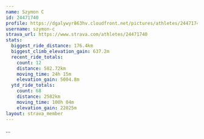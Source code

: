 ```yaml
---
name: Szymon C
id: 24471740
profile: https://dgalywyr863hv.cloudfront.net/pictures/athletes/24471740/7213253/2/large.jpg
username: szymon-c
strava_url: https://www.strava.com/athletes/24471740
stats:
  biggest_ride_distance: 176.4km
  biggest_climb_elevation_gain: 637.2m
  recent_ride_totals:
    count: 12
    distance: 582.72km
    moving_time: 24h 15m
    elevation_gain: 5004.8m
  ytd_ride_totals:
    count: 68
    distance: 2582km
    moving_time: 100h 04m
    elevation_gain: 22025m
layout: strava_member
--- 
```

...
